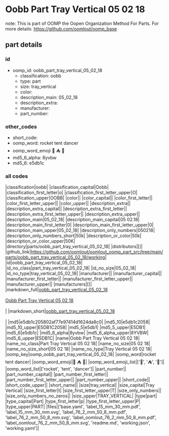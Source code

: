 # Oobb Part Tray Vertical 05 02 18  

note: This is part of OOMP the Oopen Organization Method For Parts. For more details: https://github.com/oomlout/oomp_base

##  part details





### id
* oomp_id: oobb_part_tray_vertical_05_02_18
  * classification: oobb
  * type: part
  * size: tray_vertical
  * color: 
  * description_main: 05_02_18
  * description_extra: 
  * manufacturer: 
  * part_number: 

### other_codes
* short_code: 
* oomp_word: rocket tent dancer
* oomp_word_emoji :rocket: :tent: :dancer:
* md5_6_alpha: 8yvbw
* md5_6: e5db1c

### all codes 
|classification|oobb|
|classification_capital|Oobb|
|classification_first_letter|o|
|classification_first_letter_upper|O|
|classification_upper|OOBB|
|color||
|color_capital||
|color_first_letter||
|color_first_letter_upper||
|color_upper||
|description_extra||
|description_extra_capital||
|description_extra_first_letter||
|description_extra_first_letter_upper||
|description_extra_upper||
|description_main|05_02_18|
|description_main_capital|05 02.18|
|description_main_first_letter|0|
|description_main_first_letter_upper|0|
|description_main_upper|05_02_18|
|description_only_numbers|050218|
|description_only_numbers_short|50k|
|description_or_color|50k|
|description_or_color_upper|50K|
|directory|parts/oobb_part_tray_vertical_05_02_18|
|distributors|[]|
|github_link|https://github.com/oomlout/oomlout_oomp_part_src/tree/main/parts/oobb_part_tray_vertical_05_02_18/working|
|id|oobb_part_tray_vertical_05_02_18|
|id_no_class|part_tray_vertical_05_02_18|
|id_no_size|05_02_18|
|id_no_type|tray_vertical_05_02_18|
|manufacturer||
|manufacturer_capital||
|manufacturer_first_letter||
|manufacturer_first_letter_upper||
|manufacturer_upper||
|manufacturers|[]|
|markdown_full|[oobb_part_tray_vertical_05_02_18](https://github.com/oomlout/oomlout_oomp_part_src/tree/main/parts/oobb_part_tray_vertical_05_02_18/working)<br>[](https://github.com/oomlout/oomlout_oomp_part_src/tree/main/parts/oobb_part_tray_vertical_05_02_18/working)<br>[Oobb Part Tray Vertical 05 02 18](https://github.com/oomlout/oomlout_oomp_part_src/tree/main/parts/oobb_part_tray_vertical_05_02_18/working)<br><br>|
|markdown_short|[oobb_part_tray_vertical_05_02_18](https://github.com/oomlout/oomlout_oomp_part_src/tree/main/parts/oobb_part_tray_vertical_05_02_18/working)<br><br>|
|md5|e5db1c205802af77e97414d1624da8c0|
|md5_10|e5db1c2058|
|md5_10_upper|E5DB1C2058|
|md5_5|e5db1|
|md5_5_upper|E5DB1|
|md5_6|e5db1c|
|md5_6_alpha|8yvbw|
|md5_6_alpha_upper|8YVBW|
|md5_6_upper|E5DB1C|
|name|Oobb Part Tray Vertical 05 02 18|
|name_no_class|Part Tray Vertical 05 02 18|
|name_no_size|05 02 18|
|name_no_size_short|05 02 18|
|name_no_type|Tray Vertical 05 02 18|
|oomp_key|oomp_oobb_part_tray_vertical_05_02_18|
|oomp_word|rocket tent dancer|
|oomp_word_emoji|:rocket: :tent: :dancer:|
|oomp_word_emoji_list|[':rocket:', ':tent:', ':dancer:']|
|oomp_word_list|['rocket', 'tent', 'dancer']|
|part_number||
|part_number_capital||
|part_number_first_letter||
|part_number_first_letter_upper||
|part_number_upper||
|short_code||
|short_code_upper||
|short_name||
|size|tray_vertical|
|size_capital|Tray Vertical|
|size_first_letter|t|
|size_first_letter_upper|T|
|size_only_numbers||
|size_only_numbers_no_zeros||
|size_upper|TRAY_VERTICAL|
|type|part|
|type_capital|Part|
|type_first_letter|p|
|type_first_letter_upper|P|
|type_upper|PART|
|files|['base.yaml', 'label_15_mm_30_mm.pdf', 'label_15_mm_30_mm.svg', 'label_76_2_mm_50_8_mm.pdf', 'label_76_2_mm_50_8_mm.svg', 'label_oomlout_76_2_mm_50_8_mm.pdf', 'label_oomlout_76_2_mm_50_8_mm.svg', 'readme.md', 'working.json', 'working.yaml']|
